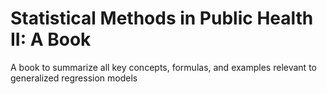 # Statistical Methods in Public Health II: A Book
 A book to summarize all key concepts, formulas, and examples relevant to generalized regression models
